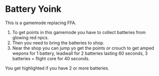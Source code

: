 # Battery Yoink
This is a gamemode replacing FFA. 
1. To get points in this gamemode you have to collect batteries from glowing red npcs. 
2. Then you need to bring the batteries to shop. 
3. Near the shop you can jump yo get the points or crouch to get amped wepons for 1 battery, leadwall for 2 batteries lasting 60 seconds, 3 batteries = flight core for 40 seconds.

You get highlighted if you have 2 or more batteries.
